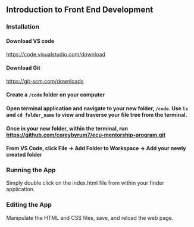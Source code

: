 ## Introduction to Front End Development

### Installation

#### Download VS code

https://code.visualstudio.com/download

#### Download Git

https://git-scm.com/downloads

#### Create a `/code` folder on your computer

#### Open terminal application and navigate to your new folder, `/code`. Use `ls` and `cd folder_name` to view and traverse your file tree from the terminal.

#### Once in your new folder, within the terminal, run https://github.com/coreybyrum7/ecu-mentorship-program.git

#### From VS Code, click File -> Add Folder to Workspace -> Add your newly created folder

### Running the App

Simply double click on the index.html file from within your finder application.

### Editing the App

Manipulate the HTML and CSS files, save, and reload the web page.

